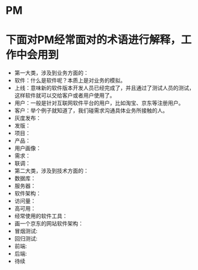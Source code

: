 # PM  
# 下面对PM经常面对的术语进行解释，工作中会用到  
* 第一大类，涉及到业务方面的：  
* 软件：什么是软件呢？本质上是对业务的模拟。  
* 上线：意味新的软件版本开发人员已经完成了，并且通过了测试人员的测试，这样软件就可以交给客户或者用户使用了。  
* 用户：一般是针对互联网软件平台的用户，比如淘宝、京东等注册用户。  
* 客户：举个例子就知道了，我们碰需求沟通具体业务所接触的人。  
* 灰度发布：  
* 发版：  
* 项目：  
* 产品：  
* 用户画像：  
* 需求：  
* 联调：  
* 第二大类，涉及到技术方面的：  
* 数据库：  
* 服务器：  
* 软件架构：  
* 访问量：  
* 高可用：  
* 经常使用的软件工具：  
* 画一个京东的网站软件架构： 
* 冒烟测试:  
* 回归测试:  
* 前端:  
* 后端:  
* 待续  
